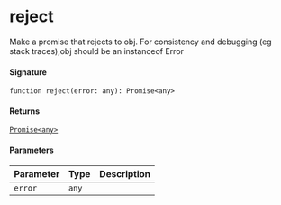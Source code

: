 # reject

Make a promise that rejects to obj. For consistency and debugging (eg stack traces),obj should be an instanceof Error

#### Signature
`function reject(error: any): Promise<any>`

#### Returns
[`Promise<any>`](Promise.md)

#### Parameters


| Parameter	   | Type    | Description |
|:-------------|:---------------|:------------|
| `error`    | `any` |  |

